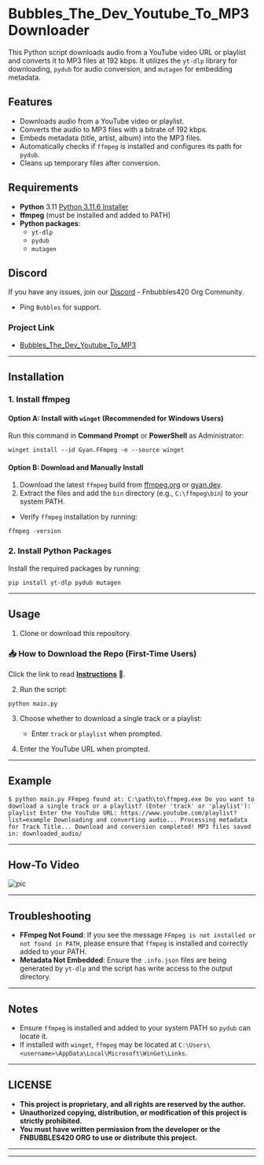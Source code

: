 # Bubbles_The_Dev_Youtube_To_MP3 Downloader

This Python script downloads audio from a YouTube video URL or playlist and converts it to MP3 files at 192 kbps. It utilizes the `yt-dlp` library for downloading, `pydub` for audio conversion, and `mutagen` for embedding metadata.

## Features

- Downloads audio from a YouTube video or playlist.
- Converts the audio to MP3 files with a bitrate of 192 kbps.
- Embeds metadata (title, artist, album) into the MP3 files.
- Automatically checks if `ffmpeg` is installed and configures its path for `pydub`.
- Cleans up temporary files after conversion.

## Requirements

- **Python** 3.11 [Python 3.11.6 Installer](https://github.com/KernFerm/Py3.11.6installer)
- **ffmpeg** (must be installed and added to PATH)
- **Python packages**:
  - `yt-dlp`
  - `pydub`
  - `mutagen`

## Discord

If you have any issues, join our [Discord](https://www.discord.fnbubbles420.org/invite) - Fnbubbles420 Org Community.  
- Ping `Bubbles` for support.

### Project Link
- [Bubbles_The_Dev_Youtube_To_MP3](https://github.com/KernFerm/Bubbles_The_Dev_Youtube_To_MP3/releases/tag/Bubbles_The_Dev_Youtube_To_MP3-exe)

---

## Installation

### 1. Install ffmpeg

#### Option A: Install with `winget` (Recommended for Windows Users)

Run this command in **Command Prompt** or **PowerShell** as Administrator:

```
winget install --id Gyan.FFmpeg -e --source winget
```

#### Option B: Download and Manually Install

1. Download the latest `ffmpeg` build from [ffmpeg.org](https://ffmpeg.org/download.html) or [gyan.dev](https://www.gyan.dev/ffmpeg/builds/).
2. Extract the files and add the `bin` directory (e.g., `C:\ffmpeg\bin`) to your system PATH.

- Verify `ffmpeg` installation by running:

```
ffmpeg -version
```

### 2. Install Python Packages

Install the required packages by running:

```
pip install yt-dlp pydub mutagen
```

---

## Usage

1. Clone or download this repository.

### 📥 How to Download the Repo (First-Time Users)

Click the link to read [**Instructions**](https://www.gitprojects.fnbubbles420.org/how-to-download-repos) 📄.

2. Run the script:

```
python main.py
```

3. Choose whether to download a single track or a playlist:
   - Enter `track` or `playlist` when prompted.

4. Enter the YouTube URL when prompted.

---

## Example

```
$ python main.py FFmpeg found at: C:\path\to\ffmpeg.exe Do you want to download a single track or a playlist? (Enter 'track' or 'playlist'): playlist Enter the YouTube URL: https://www.youtube.com/playlist?list=example Downloading and converting audio... Processing metadata for Track Title... Download and conversion completed! MP3 files saved in: downloaded_audio/
```


---

## How-To Video

![pic](https://github.com/KernFerm/youtube-to-mp3/blob/main/how-to-use/screen_recording.gif)

---

## Troubleshooting

- **FFmpeg Not Found**: If you see the message `FFmpeg is not installed or not found in PATH`, please ensure that `ffmpeg` is installed and correctly added to your PATH.
- **Metadata Not Embedded**: Ensure the `.info.json` files are being generated by `yt-dlp` and the script has write access to the output directory.

---

## Notes

- Ensure `ffmpeg` is installed and added to your system PATH so `pydub` can locate it.
- If installed with `winget`, `ffmpeg` may be located at `C:\Users\<username>\AppData\Local\Microsoft\WinGet\Links`.

---

## LICENSE

- **This project is proprietary, and all rights are reserved by the author.**
- **Unauthorized copying, distribution, or modification of this project is strictly prohibited.**
- **You must have written permission from the developer or the FNBUBBLES420 ORG to use or distribute this project.**

---
---
